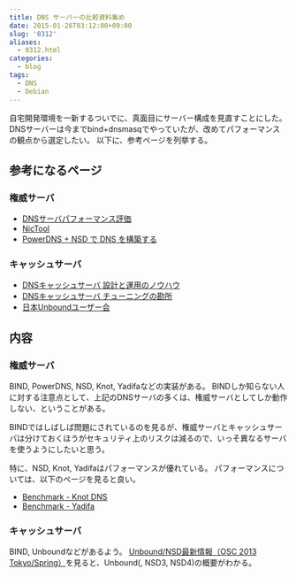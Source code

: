 ```yaml
---
title: DNS サーバーの比較資料集め
date: 2015-01-26T03:12:00+09:00
slug: '0312'
aliases:
  - 0312.html
categories:
  - blog
tags:
  - DNS
  - Debian
---
```


自宅開発環境を一新するついでに、真面目にサーバー構成を見直すことにした。
DNSサーバーは今までbind+dnsmasqでやっていたが、改めてパフォーマンスの観点から選定したい。
以下に、参考ページを列挙する。


## 参考になるページ
### 権威サーバ
- [DNSサーバパフォーマンス評価](http://jprs.co.jp/enum/enum_jprs/activity/pdf/N+I-20050610-C24.pdf)
- [NicTool](https://github.com/msimerson/NicTool/wiki/Install-Nameserver)
- [PowerDNS + NSD で DNS を構築する](http://blog.akagi.jp/archives/4072.html)
### キャッシュサーバ
- [DNSキャッシュサーバ 設計と運用のノウハウ](http://dnsops.jp/event/20140626/DNS-design-operation-higashi.pdf)
- [DNSキャッシュサーバ チューニングの勘所](http://www.slideshare.net/hdais/dns-32071366)
- [日本Unboundユーザー会](http://unbound.jp/unbound/)

## 内容
### 権威サーバ
BIND, PowerDNS, NSD, Knot, Yadifaなどの実装がある。
BINDしか知らない人に対する注意点として、上記のDNSサーバの多くは、権威サーバとしてしか動作しない、ということがある。

BINDではしばしば問題にされているのを見るが、権威サーバとキャッシュサーバは分けておくほうがセキュリティ上のリスクは減るので、いっそ異なるサーバを使うようにしたいと思う。

特に、NSD, Knot, Yadifaはパフォーマンスが優れている。
パフォーマンスについては、以下のページを見ると良い。

- [Benchmark - Knot DNS](https://www.knot-dns.cz/pages/benchmark.html#tab-response-rate)
- [Benchmark - Yadifa](http://www.yadifa.eu/benchmark)

### キャッシュサーバ
BIND, Unboundなどがあるよう。
[Unbound/NSD最新情報（OSC 2013 Tokyo/Spring）](http://www.slideshare.net/ttkzw/unboundnsdosc-2013-tokyospring-16708977)を見ると、Unbound(, NSD3, NSD4)の概要がわかる。




